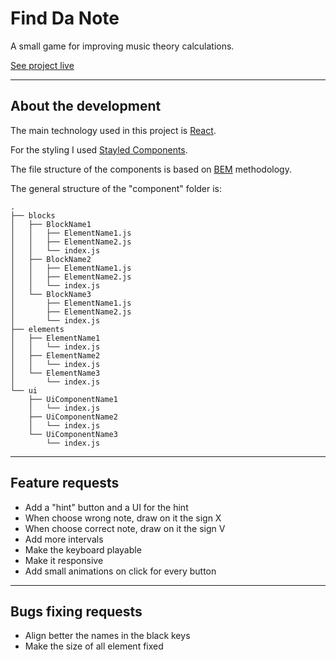 # Find Da Note

A small game for improving music theory calculations.

[See project live](https://main--effortless-licorice-e5157b.netlify.app/)

---

## About the development

The main technology used in this project is [React](https://reactjs.org/).

For the styling I used [Stayled Components](https://styled-components.com/).

The file structure of the components is based on [BEM](http://getbem.com/) methodology.

The general structure of the "component" folder is: 

```
.
├── blocks
│   ├── BlockName1
│   │   ├── ElementName1.js
│   │   ├── ElementName2.js
│   │   └── index.js
│   ├── BlockName2
│   │   ├── ElementName1.js
│   │   ├── ElementName2.js
│   │   └── index.js
│   └── BlockName3
│       ├── ElementName1.js
│       ├── ElementName2.js
│       └── index.js
├── elements
│   ├── ElementName1
│   │   └── index.js
│   ├── ElementName2
│   │   └── index.js
│   └── ElementName3
│       └── index.js
└── ui
    ├── UiComponentName1
    │   └── index.js
    ├── UiComponentName2
    │   └── index.js
    └── UiComponentName3
        └── index.js
```

---

## Feature requests

- Add a "hint" button and a UI for the hint
- When choose wrong note, draw on it the sign X
- When choose correct note, draw on it the sign V
- Add more intervals
- Make the keyboard playable
- Make it responsive
- Add small animations on click for every button

---

## Bugs fixing requests

- Align better the names in the black keys
- Make the size of all element fixed
